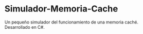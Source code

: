 Simulador-Memoria-Cache
=======================

Un pequeño simulador del funcionamiento de una memoria caché. Desarrollado en C#.